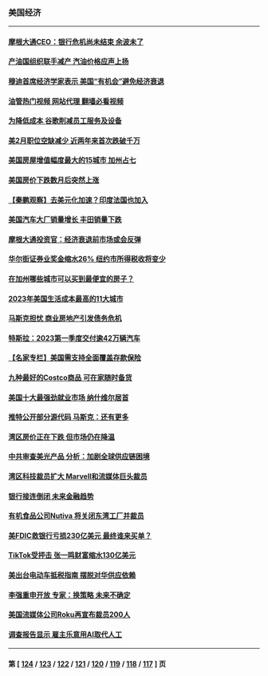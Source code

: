### 美国经济
---
#### [摩根大通CEO：银行危机尚未结束 余波未了](../../pages/ncid1078158/n13965681.md?04052045) 
#### [产油国组织联手减产 汽油价格应声上扬](../../pages/ncid1078158/n13965468.md?04052045) 
#### [穆迪首席经济学家表示 美国“有机会”避免经济衰退](../../pages/ncid1078158/n13965517.md?04052045) 
#### [油管热门视频 网站代理 翻墙必看视频](http://138.2.39.72:81/youtube.html?epic-marker?04052045)
#### [为降低成本 谷歌削减员工服务及设备](../../pages/ncid1078158/n13965512.md?04052045) 
#### [美2月职位空缺减少 近两年来首次跌破千万](../../pages/ncid1078158/n13965155.md?04052045) 
#### [美国房屋增值幅度最大的15城市 加州占七](../../pages/ncid1078158/n13964649.md?04052045) 
#### [美国房价下跌数月后突然上涨](../../pages/ncid1078158/n13964738.md?04052045) 
#### [【秦鹏观察】去美元化加速？印度法国也加入](../../pages/ncid1078158/n13964723.md?04052045) 
#### [美国汽车大厂销量增长 丰田销量下跌](../../pages/ncid1078158/n13964692.md?04052045) 
#### [摩根大通投资官：经济衰退前市场或会反弹](../../pages/ncid1078158/n13964387.md?04052045) 
#### [华尔街证券业奖金缩水26% 纽约市所得税收将变少](../../pages/ncid1078158/n13964201.md?04052045) 
#### [在加州哪些城市可以买到最便宜的房子？](../../pages/ncid1078158/n13964293.md?04052045) 
#### [2023年美国生活成本最高的11大城市](../../pages/ncid1078158/n13964289.md?04052045) 
#### [马斯克担忧 商业房地产引发债务危机](../../pages/ncid1078158/n13964240.md?04052045) 
#### [特斯拉：2023第一季度交付逾42万辆汽车](../../pages/ncid1078158/n13963975.md?04052045) 
#### [【名家专栏】美国需支持全面覆盖存款保险](../../pages/ncid1078158/n13963860.md?04052045) 
#### [九种最好的Costco商品 可在家随时备货](../../pages/ncid1078158/n13962245.md?04052045) 
#### [美国十大最强劲就业市场 纳什维尔居首](../../pages/ncid1078158/n13963364.md?04052045) 
#### [推特公开部分源代码 马斯克：还有更多](../../pages/ncid1078158/n13963340.md?04052045) 
#### [湾区房价正在下跌 但市场仍在降温](../../pages/ncid1078158/n13963233.md?04052045) 
#### [中共审查美光产品 分析：加剧全球供应链困境](../../pages/ncid1078158/n13963146.md?04052045) 
#### [湾区科技裁员扩大 Marvell和流媒体巨头裁员](../../pages/ncid1078158/n13963153.md?04052045) 
#### [银行接连倒闭   未来金融趋势](../../pages/ncid1078158/n13963109.md?04052045) 
#### [有机食品公司Nutiva 将关闭东湾工厂并裁员](../../pages/ncid1078158/n13963032.md?04052045) 
#### [美FDIC救银行亏损230亿美元 最终谁来买单？](../../pages/ncid1078158/n13962882.md?04052045) 
#### [TikTok受抨击 张一鸣财富缩水130亿美元](../../pages/ncid1078158/n13962772.md?04052045) 
#### [美出台电动车抵税指南 摆脱对华供应依赖](../../pages/ncid1078158/n13962673.md?04052045) 
#### [李强重申开放 专家：换策略 未来不确定](../../pages/ncid1078158/n13961868.md?04052045) 
#### [美国流媒体公司Roku再宣布裁员200人](../../pages/ncid1078158/n13962459.md?04052045) 
#### [调查报告显示 雇主乐意用AI取代人工](../../pages/ncid1078158/n13962274.md?04052045) 

---
#### 第 [ [124](./124.md?04052045) / [123](./123.md?04052045) / [122](./122.md?04052045) / [121](./121.md?04052045) / [120](./120.md?04052045) / [119](./119.md?04052045) / [118](./118.md?04052045) / [117](./117.md?04052045) ] 页
